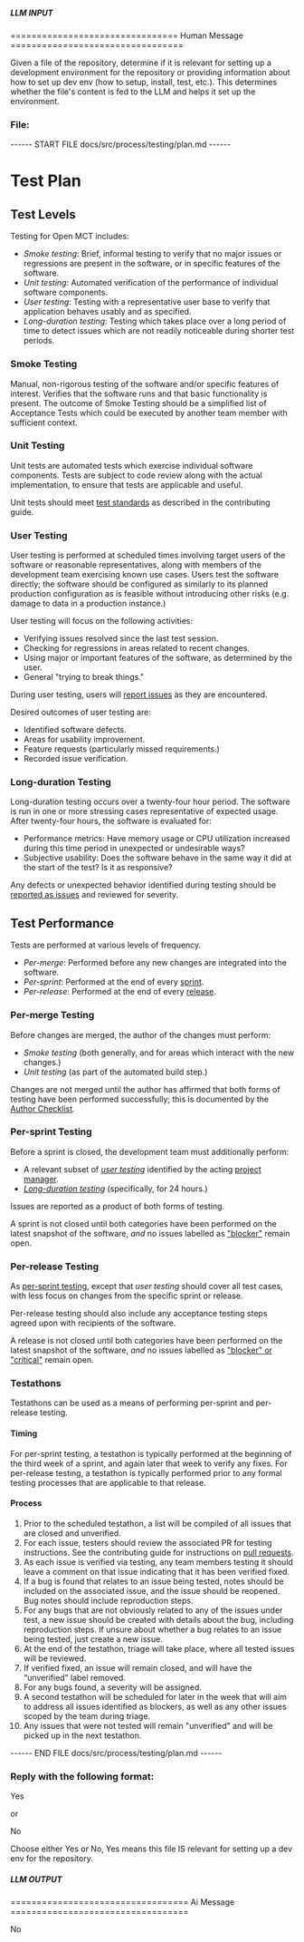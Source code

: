 ##### LLM INPUT #####
================================ Human Message =================================

Given a file of the repository, determine if it is relevant for setting up a development environment for the repository or providing information about how to set up dev env (how to setup, install, test, etc.). This determines whether the file's content is fed to the LLM and helps it set up the environment.

### File:
------ START FILE docs/src/process/testing/plan.md ------
# Test Plan

## Test Levels

Testing for Open MCT includes:

* _Smoke testing_: Brief, informal testing to verify that no major issues
  or regressions are present in the software, or in specific features of
  the software.
* _Unit testing_: Automated verification of the performance of individual
  software components.
* _User testing_: Testing with a representative user base to verify
  that application behaves usably and as specified.
* _Long-duration testing_: Testing which takes place over a long period
  of time to detect issues which are not readily noticeable during
  shorter test periods.

### Smoke Testing

Manual, non-rigorous testing of the software and/or specific features
of interest. Verifies that the software runs and that basic functionality
is present. The outcome of Smoke Testing should be a simplified list of Acceptance Tests which could be executed by another team member with sufficient context.

### Unit Testing

Unit tests are automated tests which exercise individual software
components. Tests are subject to code review along with the actual
implementation, to ensure that tests are applicable and useful.

Unit tests should meet
[test standards](https://github.com/nasa/openmctweb/blob/master/CONTRIBUTING.md#test-standards)
as described in the contributing guide.

### User Testing

User testing is performed at scheduled times involving target users
of the software or reasonable representatives, along with members of
the development team exercising known use cases. Users test the
software directly; the software should be configured as similarly to
its planned production configuration as is feasible without introducing
other risks (e.g. damage to data in a production instance.)

User testing will focus on the following activities:

* Verifying issues resolved since the last test session.
* Checking for regressions in areas related to recent changes.
* Using major or important features of the software,
  as determined by the user.
* General "trying to break things."

During user testing, users will
[report issues](https://github.com/nasa/openmct/issues/new/choose)
as they are encountered.

Desired outcomes of user testing are:

* Identified software defects.
* Areas for usability improvement.
* Feature requests (particularly missed requirements.)
* Recorded issue verification.

### Long-duration Testing

Long-duration testing occurs over a twenty-four hour period. The
software is run in one or more stressing cases representative of expected
usage. After twenty-four hours, the software is evaluated for:

* Performance metrics: Have memory usage or CPU utilization increased
  during this time period in unexpected or undesirable ways?
* Subjective usability: Does the software behave in the same way it did
  at the start of the test? Is it as responsive?

Any defects or unexpected behavior identified during testing should be
[reported as issues](https://github.com/nasa/openmct/issues/new/choose)
and reviewed for severity.

## Test Performance

Tests are performed at various levels of frequency.

* _Per-merge_: Performed before any new changes are integrated into
  the software.
* _Per-sprint_: Performed at the end of every [sprint](../cycle.md).
* _Per-release_: Performed at the end of every [release](../cycle.md).

### Per-merge Testing

Before changes are merged, the author of the changes must perform:

* _Smoke testing_ (both generally, and for areas which interact with
  the new changes.)
* _Unit testing_ (as part of the automated build step.)

Changes are not merged until the author has affirmed that both
forms of testing have been performed successfully; this is documented
by the [Author Checklist](https://github.com/nasa/openmctweb/blob/master/CONTRIBUTING.md#author-checklist).

### Per-sprint Testing

Before a sprint is closed, the development team must additionally
perform:

* A relevant subset of [_user testing_](procedures.md#user-test-procedures)
  identified by the acting [project manager](../cycle.md#roles).
* [_Long-duration testing_](procedures.md#long-duration-testing)
  (specifically, for 24 hours.)

Issues are reported as a product of both forms of testing.

A sprint is not closed until both categories have been performed on
the latest snapshot of the software, _and_ no issues labelled as
["blocker"](https://github.com/nasa/openmctweb/blob/master/CONTRIBUTING.md#issue-reporting)
remain open.

### Per-release Testing

As [per-sprint testing](#per-sprint-testing), except that _user testing_
should cover all test cases, with less focus on changes from the specific
sprint or release.

Per-release testing should also include any acceptance testing steps
agreed upon with recipients of the software.

A release is not closed until both categories have been performed on
the latest snapshot of the software, _and_ no issues labelled as
["blocker" or "critical"](https://github.com/nasa/openmctweb/blob/master/CONTRIBUTING.md#issue-reporting)
remain open.

### Testathons
Testathons can be used as a means of performing per-sprint and per-release testing. 

#### Timing
For per-sprint testing, a testathon is typically performed at the beginning of the third week of a sprint, and again later that week to verify any fixes. For per-release testing, a testathon is typically performed prior to any formal testing processes that are applicable to that release.

#### Process

1. Prior to the scheduled testathon, a list will be compiled of all issues that are closed and unverified.
2. For each issue, testers should review the associated PR for testing instructions. See the contributing guide for instructions on [pull requests](https://github.com/nasa/openmct/blob/master/CONTRIBUTING.md#merging).
3. As each issue is verified via testing, any team members testing it should leave a comment on that issue indicating that it has been verified fixed.
4. If a bug is found that relates to an issue being tested, notes should be included on the associated issue, and the issue should be reopened. Bug notes should include reproduction steps.
5. For any bugs that are not obviously related to any of the issues under test, a new issue should be created with details about the bug, including reproduction steps. If unsure about whether a bug relates to an issue being tested, just create a new issue.
6. At the end of the testathon, triage will take place, where all tested issues will be reviewed.
7. If verified fixed, an issue will remain closed, and will have the “unverified” label removed.
8. For any bugs found, a severity will be assigned.
9. A second testathon will be scheduled for later in the week that will aim to address all issues identified as blockers, as well as any other issues scoped by the team during triage.
10. Any issues that were not tested will remain "unverified" and will be picked up in the next testathon.

------ END FILE docs/src/process/testing/plan.md ------

### Reply with the following format:

<rel>Yes</rel>

or

<rel>No</rel>

Choose either Yes or No, Yes means this file IS relevant for setting up a dev env for the repository.

##### LLM OUTPUT #####
================================== Ai Message ==================================

<rel>No</rel>